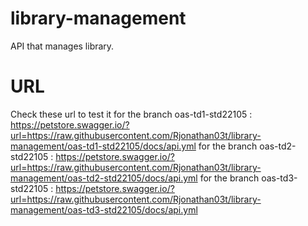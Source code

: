 # library-management
API that manages library.
# URL
Check these url to test it
for the branch oas-td1-std22105 : https://petstore.swagger.io/?url=https://raw.githubusercontent.com/Rjonathan03t/library-management/oas-td1-std22105/docs/api.yml
for the branch oas-td2-std22105 : https://petstore.swagger.io/?url=https://raw.githubusercontent.com/Rjonathan03t/library-management/oas-td2-std22105/docs/api.yml
for the branch oas-td3-std22105 : https://petstore.swagger.io/?url=https://raw.githubusercontent.com/Rjonathan03t/library-management/oas-td3-std22105/docs/api.yml
